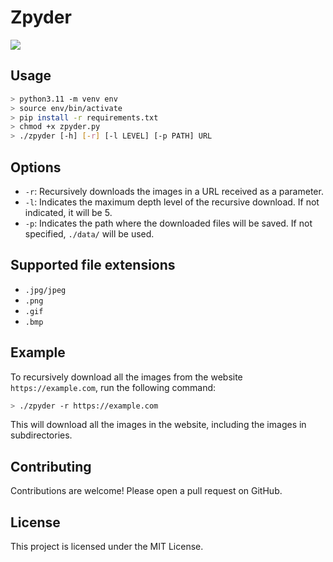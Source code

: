 # Zpyder
<img src="https://wallpapers.com/images/hd/spider-web-of-rui-demon-slayer-qgwdc9nf0aqw1lb1.jpg">

## Usage

```bash
> python3.11 -m venv env
> source env/bin/activate
> pip install -r requirements.txt
> chmod +x zpyder.py
> ./zpyder [-h] [-r] [-l LEVEL] [-p PATH] URL
```

## Options

* `-r`: Recursively downloads the images in a URL received as a parameter.
* `-l`: Indicates the maximum depth level of the recursive download. If not indicated, it will be 5.
* `-p`: Indicates the path where the downloaded files will be saved. If not specified, `./data/` will be used.

## Supported file extensions

* `.jpg/jpeg`
* `.png`
* `.gif`
* `.bmp`

## Example

To recursively download all the images from the website `https://example.com`, run the following command:

```bash
> ./zpyder -r https://example.com
```

This will download all the images in the website, including the images in subdirectories.

## Contributing

Contributions are welcome! Please open a pull request on GitHub.

## License

This project is licensed under the MIT License.
